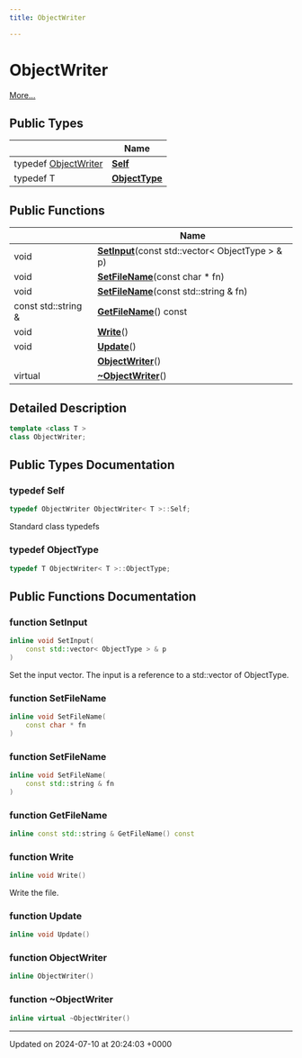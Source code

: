 ```yaml
---
title: ObjectWriter

---
```


# ObjectWriter



 [More...](#detailed-description)

## Public Types

|                | Name           |
| -------------- | -------------- |
| typedef [ObjectWriter](../Classes/classObjectWriter.md) | **[Self](../Classes/classObjectWriter.md#typedef-self)**  |
| typedef T | **[ObjectType](../Classes/classObjectWriter.md#typedef-objecttype)**  |

## Public Functions

|                | Name           |
| -------------- | -------------- |
| void | **[SetInput](../Classes/classObjectWriter.md#function-setinput)**(const std::vector< ObjectType > & p) |
| void | **[SetFileName](../Classes/classObjectWriter.md#function-setfilename)**(const char * fn) |
| void | **[SetFileName](../Classes/classObjectWriter.md#function-setfilename)**(const std::string & fn) |
| const std::string & | **[GetFileName](../Classes/classObjectWriter.md#function-getfilename)**() const |
| void | **[Write](../Classes/classObjectWriter.md#function-write)**() |
| void | **[Update](../Classes/classObjectWriter.md#function-update)**() |
| | **[ObjectWriter](../Classes/classObjectWriter.md#function-objectwriter)**() |
| virtual | **[~ObjectWriter](../Classes/classObjectWriter.md#function-~objectwriter)**() |

## Detailed Description

```cpp
template <class T >
class ObjectWriter;
```

## Public Types Documentation

### typedef Self

```cpp
typedef ObjectWriter ObjectWriter< T >::Self;
```


Standard class typedefs 


### typedef ObjectType

```cpp
typedef T ObjectWriter< T >::ObjectType;
```


## Public Functions Documentation

### function SetInput

```cpp
inline void SetInput(
    const std::vector< ObjectType > & p
)
```


Set the input vector. The input is a reference to a std::vector of ObjectType. 


### function SetFileName

```cpp
inline void SetFileName(
    const char * fn
)
```


### function SetFileName

```cpp
inline void SetFileName(
    const std::string & fn
)
```


### function GetFileName

```cpp
inline const std::string & GetFileName() const
```


### function Write

```cpp
inline void Write()
```


Write the file. 


### function Update

```cpp
inline void Update()
```


### function ObjectWriter

```cpp
inline ObjectWriter()
```


### function ~ObjectWriter

```cpp
inline virtual ~ObjectWriter()
```


-------------------------------

Updated on 2024-07-10 at 20:24:03 +0000